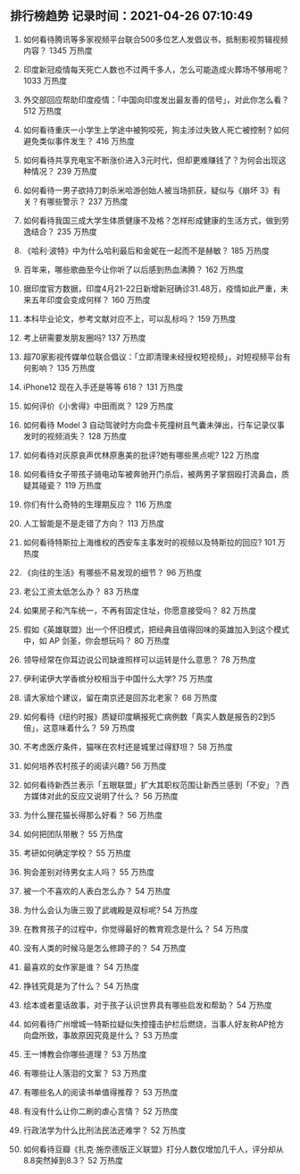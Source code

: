 
## 排行榜趋势 记录时间：2021-04-26 07:10:49
  
  1. 如何看待腾讯等多家视频平台联合500多位艺人发倡议书，抵制影视剪辑视频内容？ 1345 万热度
    
  2. 印度新冠疫情每天死亡人数也不过两千多人，怎么可能造成火葬场不够用呢？ 1033 万热度
    
  3. 外交部回应帮助印度疫情：「中国向印度发出最友善的信号」，对此你怎么看？ 512 万热度
    
  4. 如何看待重庆一小学生上学途中被狗咬死，狗主涉过失致人死亡被控制？如何避免类似事件发生？ 416 万热度
    
  5. 如何看待共享充电宝不断涨价进入3元时代，但却更难赚钱了？为何会出现这种情况？ 239 万热度
    
  6. 如何看待一男子欲持刀刺杀米哈游创始人被当场抓获，疑似与《崩坏 3》有关？有哪些警示？ 237 万热度
    
  7. 如何看待我国三成大学生体质健康不及格？怎样形成健康的生活方式，做到劳逸结合？ 235 万热度
    
  8. 《哈利·波特》中为什么哈利最后和金妮在一起而不是赫敏？ 185 万热度
    
  9. 百年来，哪些歌曲至今让你听了以后感到热血沸腾？ 162 万热度
    
  10. 据印度官方数据，印度4月21-22日新增新冠确诊31.48万，疫情如此严重，未来五年印度会变成何样？ 160 万热度
    
  11. 本科毕业论文，参考文献对应不上，可以乱标吗？ 159 万热度
    
  12. 考上研需要发朋友圈吗? 137 万热度
    
  13. 超70家影视传媒单位联合倡议：「立即清理未经授权短视频」，对短视频平台有何影响？ 135 万热度
    
  14. iPhone12 现在入手还是等等 618？ 131 万热度
    
  15. 如何评价《小舍得》中田雨岚？ 129 万热度
    
  16. 如何看待 Model 3 自动驾驶时方向盘卡死撞树且气囊未弹出，行车记录仪事发时的视频消失？ 128 万热度
    
  17. 如何看待对灰原哀声优林原惠美的批评?她有哪些黑点呢? 122 万热度
    
  18. 如何看待女子带孩子骑电动车被奔驰开门杀后，被两男子掌掴殴打流鼻血，质疑其碰瓷？ 119 万热度
    
  19. 你们有什么奇特的生理期反应？ 116 万热度
    
  20. 人工智能是不是走错了方向？ 113 万热度
    
  21. 如何看待特斯拉上海维权的西安车主事发时的视频以及特斯拉的回应? 101 万热度
    
  22. 《向往的生活》有哪些不易发现的细节？ 96 万热度
    
  23. 老公工资太低怎么办？ 83 万热度
    
  24. 如果房子和汽车统一，不再有固定住址，你愿意接受吗？ 82 万热度
    
  25. 假如《英雄联盟》出一个怀旧模式，把经典且值得回味的英雄加入到这个模式中，如 AP 剑圣，你会想玩吗？ 80 万热度
    
  26. 领导经常在你耳边说公司缺谁照样可以运转是什么意思？ 78 万热度
    
  27. 伊利诺伊大学香槟分校相当于中国什么大学? 75 万热度
    
  28. 请大家给个建议，留在南京还是回苏北老家？ 68 万热度
    
  29. 如何看待《纽约时报》质疑印度瞒报死亡病例数「真实人数是报告的2到5倍」，这意味着什么？ 59 万热度
    
  30. 不考虑医疗条件，猫咪在农村还是城里过得舒坦？ 58 万热度
    
  31. 如何培养农村孩子的阅读兴趣? 56 万热度
    
  32. 如何看待新西兰表示「五眼联盟」扩大其职权范围让新西兰感到「不安」？西方媒体对此的反应又说明了什么？ 56 万热度
    
  33. 为什么狸花猫长得那么好看？ 56 万热度
    
  34. 如何把团队带散？ 55 万热度
    
  35. 考研如何确定学校？ 55 万热度
    
  36. 狗会差别对待男女主人吗？ 55 万热度
    
  37. 被一个不喜欢的人表白怎么办？ 54 万热度
    
  38. 为什么会认为唐三毁了武魂殿是双标呢? 54 万热度
    
  39. 在教育孩子的过程中，你觉得最好的教育观念是什么？ 54 万热度
    
  40. 没有人类的时候马是怎么修蹄子的？ 54 万热度
    
  41. 最喜欢的女作家是谁？ 54 万热度
    
  42. 挣钱究竟是为了什么？ 54 万热度
    
  43. 绘本或者童话故事，对于孩子认识世界具有哪些启发和帮助？ 54 万热度
    
  44. 如何看待广州增城一特斯拉疑似失控撞击护栏后燃烧，当事人好友称AP抢方向盘所致，事故原因究竟是什么？ 53 万热度
    
  45. 王一博教会你哪些道理？ 53 万热度
    
  46. 有哪些让人落泪的文案？ 53 万热度
    
  47. 有哪些名人的阅读书单值得推荐？ 53 万热度
    
  48. 有没有什么让你二刷的虐心言情？ 52 万热度
    
  49. 行政法学为什么比刑法民法还难学？ 52 万热度
    
  50. 如何看待豆瓣《扎克·施奈德版正义联盟》打分人数仅增加几千人，评分却从8.8突然掉到8.3？ 52 万热度
    